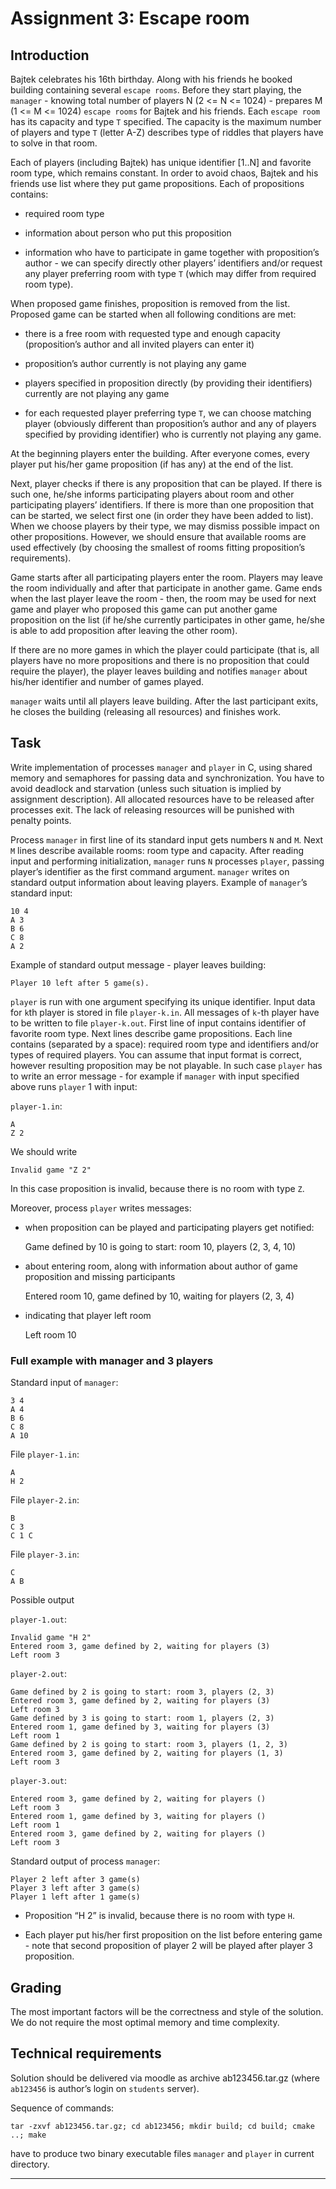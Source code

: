 # Assignment 3: Escape room

## Introduction

Bajtek celebrates his 16th birthday. Along with his friends he booked building containing several `escape rooms`. Before they start playing, the `manager` - knowing total number of players N (2 <= N <= 1024) - prepares M (1 <= M <= 1024) `escape rooms` for Bajtek and his friends. Each `escape room` has its capacity and type `T` specified. The capacity is the maximum number of players and type `T` (letter A-Z) describes type of riddles that players have to solve in that room.

Each of players (including Bajtek) has unique identifier [1..N] and favorite room type, which remains constant. In order to avoid chaos, Bajtek and his friends use list where they put game propositions. Each of propositions contains:

*   required room type

*   information about person who put this proposition

*   information who have to participate in game together with proposition’s author - we can specify directly other players’ identifiers and/or request any player preferring room with type `T` (which may differ from required room type).

When proposed game finishes, proposition is removed from the list. Proposed game can be started when all following conditions are met:

*   there is a free room with requested type and enough capacity (proposition’s author and all invited players can enter it)

*   proposition’s author currently is not playing any game

*   players specified in proposition directly (by providing their identifiers) currently are not playing any game

*   for each requested player preferring type `T`, we can choose matching player (obviously different than proposition’s author and any of players specified by providing identifier) who is currently not playing any game.

At the beginning players enter the building. After everyone comes, every player put his/her game proposition (if has any) at the end of the list.

Next, player checks if there is any proposition that can be played. If there is such one, he/she informs participating players about room and other participating players’ identifiers. If there is more than one proposition that can be started, we select first one (in order they have been added to list). When we choose players by their type, we may dismiss possible impact on other propositions. However, we should ensure that available rooms are used effectively (by choosing the smallest of rooms fitting proposition’s requirements).

Game starts after all participating players enter the room. Players may leave the room individually and after that participate in another game. Game ends when the last player leave the room - then, the room may be used for next game and player who proposed this game can put another game proposition on the list (if he/she currently participates in other game, he/she is able to add proposition after leaving the other room).

If there are no more games in which the player could participate (that is, all players have no more propositions and there is no proposition that could require the player), the player leaves building and notifies `manager` about his/her identifier and number of games played.

`manager` waits until all players leave building. After the last participant exits, he closes the building (releasing all resources) and finishes work.

## Task

Write implementation of processes `manager` and `player` in C, using shared memory and semaphores for passing data and synchronization. You have to avoid deadlock and starvation (unless such situation is implied by assignment description). All allocated resources have to be released after processes exit. The lack of releasing resources will be punished with penalty points.

Process `manager` in first line of its standard input gets numbers `N` and `M`. Next `M` lines describe available rooms: room type and capacity. After reading input and performing initialization, `manager` runs `N` processes `player`, passing player’s identifier as the first command argument. `manager` writes on standard output information about leaving players. Example of `manager`’s standard input:

    10 4
    A 3
    B 6
    C 8
    A 2

Example of standard output message - player leaves building:

    Player 10 left after 5 game(s).

`player` is run with one argument specifying its unique identifier. Input data for `k`th player is stored in file `player-k.in`. All messages of `k`-th player have to be written to file `player-k.out`. First line of input contains identifier of favorite room type. Next lines describe game propositions. Each line contains (separated by a space): required room type and identifiers and/or types of required players. You can assume that input format is correct, however resulting proposition may be not playable. In such case `player` has to write an error message - for example if `manager` with input specified above runs `player` 1 with input:

`player-1.in`:

    A
    Z 2

We should write

    Invalid game "Z 2"

In this case proposition is invalid, because there is no room with type `Z`.

Moreover, process `player` writes messages:

*   when proposition can be played and participating players get notified:

    Game defined by 10 is going to start: room 10, players (2, 3, 4, 10)

*   about entering room, along with information about author of game proposition and missing participants

    Entered room 10, game defined by 10, waiting for players (2, 3, 4)

*   indicating that player left room

    Left room 10

### Full example with manager and 3 players

Standard input of `manager`:

    3 4
    A 4
    B 6
    C 8
    A 10

File `player-1.in`:

    A
    H 2

File `player-2.in`:

    B
    C 3
    C 1 C

File `player-3.in`:

    C
    A B

Possible output

`player-1.out`:

    Invalid game "H 2"
    Entered room 3, game defined by 2, waiting for players (3)
    Left room 3

`player-2.out`:

    Game defined by 2 is going to start: room 3, players (2, 3)
    Entered room 3, game defined by 2, waiting for players (3)
    Left room 3
    Game defined by 3 is going to start: room 1, players (2, 3)
    Entered room 1, game defined by 3, waiting for players (3)
    Left room 1
    Game defined by 2 is going to start: room 3, players (1, 2, 3)
    Entered room 3, game defined by 2, waiting for players (1, 3)
    Left room 3

`player-3.out`:

    Entered room 3, game defined by 2, waiting for players ()
    Left room 3
    Entered room 1, game defined by 3, waiting for players ()
    Left room 1
    Entered room 3, game defined by 2, waiting for players ()
    Left room 3

Standard output of process `manager`:

    Player 2 left after 3 game(s)
    Player 3 left after 3 game(s)
    Player 1 left after 1 game(s)

*   Proposition “H 2” is invalid, because there is no room with type `H`.

*   Each player put his/her first proposition on the list before entering game - note that second proposition of player 2 will be played after player 3 proposition.

## Grading

The most important factors will be the correctness and style of the solution. We do not require the most optimal memory and time complexity.

## Technical requirements

Solution should be delivered via moodle as archive ab123456.tar.gz (where `ab123456` is author’s login on `students` server).

Sequence of commands:

    tar -zxvf ab123456.tar.gz; cd ab123456; mkdir build; cd build; cmake ..; make

have to produce two binary executable files `manager` and `player` in current directory.

* * *